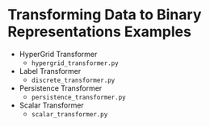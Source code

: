 # Transforming Data to Binary Representations Examples

- HyperGrid Transformer
    - `hypergrid_transformer.py`
- Label Transformer
    - `discrete_transformer.py`
- Persistence Transformer
    - `persistence_transformer.py`
- Scalar Transformer
    - `scalar_transformer.py`